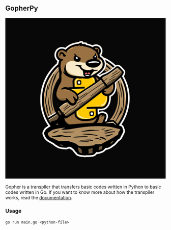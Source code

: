 ## GopherPy

![logo](./img/logo.png)

Gopher is a transpiler that transfers basic codes written in Python to basic codes written in Go. If you want to know more about how the transpiler works, read the <a href="./docs/documentation.md">documentation</a>.

### Usage

```go run main.go <python-file>```